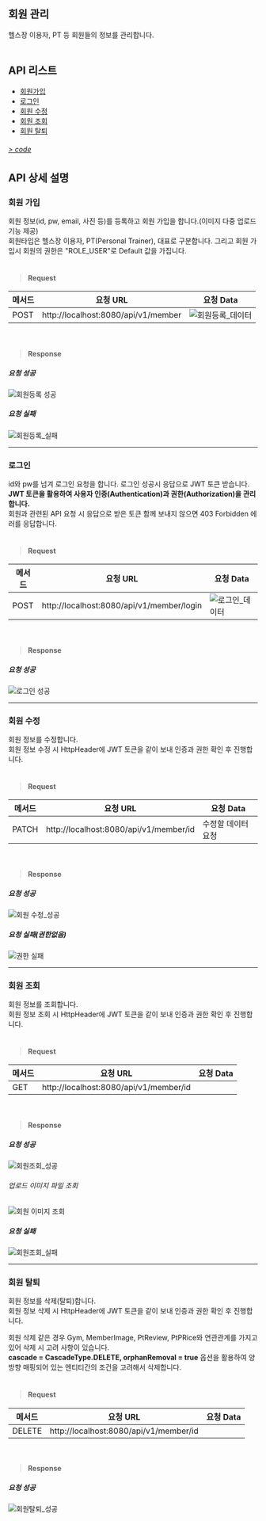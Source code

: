## 회원 관리
 헬스장 이용자, PT 등 회원들의 정보를 관리합니다.
<br>
<br>


## API 리스트

- [회원가입](#회원-가입)
- [로그인](#로그인)
- [회원 수정](#회원-수정)
- [회원 조회](#회원-조회)
- [회원 탈퇴](#회원-탈퇴)


###### [> code](https://github.com/underdarks/real_pt/blob/main/doc/member/code.md)

## API 상세 설명 
 
### 회원 가입
 회원 정보(id, pw, email, 사진 등)를 등록하고 회원 가입을 합니다.(이미지 다중 업로드 기능 제공)<br>
 회원타입은 헬스장 이용자, PT(Personal Trainer), 대표로 구분합니다. 그리고 회원 가입시 회원의 권한은 "ROLE_USER"로 Default 값을 가집니다.<br><br>
 
 
> #### Request
 |메서드|요청 URL|요청 Data|
|----|------|--------------|
|POST|http://localhost:8080/api/v1/member|![회원등록_데이터](https://user-images.githubusercontent.com/41244406/164993929-3625d6f5-d78e-4bdc-8b91-f563f73cece7.PNG)|

<br>
 
> #### Response
##### 요청 성공

![회원등록 성공](https://user-images.githubusercontent.com/41244406/164994552-b5561169-2c56-4520-ad32-004f07bea38e.PNG)

##### 요청 실패

![회원등록_실패](https://user-images.githubusercontent.com/41244406/164993483-68d80f2b-dde4-4ccc-a903-3c1e6ed6280d.PNG)

- - -

### 로그인
id와 pw를 넘겨 로그인 요청을 합니다. 로그인 성공시 응답으로 JWT 토큰 받습니다.<br>
**JWT 토큰을 활용하여 사용자 인증(Authentication)과 권한(Authorization)을 관리합니다.**<br>
회원과 관련된 API 요청 시 응답으로 받은 토큰 함께 보내지 않으면 403 Forbidden 에러를 응답합니다.<br><br>

> #### Request
 |메서드|요청 URL|요청 Data|
|----|------|--------------|
|POST|http://localhost:8080/api/v1/member/login|![로그인_데이터](https://user-images.githubusercontent.com/41244406/164994443-a0bf6970-2018-4f23-b1ba-f19d8e337af9.PNG)|

<br>
 
> #### Response
##### 요청 성공

![로그인 성공](https://user-images.githubusercontent.com/41244406/164994541-1c61348c-f2fe-4d57-ad53-20753182b322.PNG)

- - -

### 회원 수정
 회원 정보를 수정합니다.<br>
 회원 정보 수정 시 HttpHeader에 JWT 토큰을 같이 보내 인증과 권한 확인 후 진행합니다.<br><br>
 
 
> #### Request
 |메서드|요청 URL|요청 Data|
|----|------|--------------|
|PATCH|http://localhost:8080/api/v1/member/id|수정할 데이터 요청|

<br>
 
> #### Response
##### 요청 성공

![회원 수정_성공](https://user-images.githubusercontent.com/41244406/164995190-a8fa4d60-082e-4ae0-8b58-190e5eaf5163.PNG)


##### 요청 실패(권한없음)

![권한 실패](https://user-images.githubusercontent.com/41244406/164995199-b317e45b-c5f6-4304-a105-35618b9c2c59.PNG)

- - -

### 회원 조회
 회원 정보를 조회합니다.<br>
 회원 정보 조회 시 HttpHeader에 JWT 토큰을 같이 보내 인증과 권한 확인 후 진행합니다.<br><br>
 
 
> #### Request
 |메서드|요청 URL|요청 Data|
|----|------|--------------|
|GET|http://localhost:8080/api/v1/member/id||

<br>
 
> #### Response
##### 요청 성공

![회원조회_성공](https://user-images.githubusercontent.com/41244406/164995449-52399cfb-224e-4f41-a279-19c57002527f.PNG)


###### 업로드 이미지 파일 조회
![회원 이미지 조회](https://user-images.githubusercontent.com/41244406/164995459-e7d1ecda-23d0-49aa-8ea5-368af7b4e5f6.PNG)


##### 요청 실패

![회원조회_실패](https://user-images.githubusercontent.com/41244406/164995453-2d71dda5-6ae1-4a27-8ed1-bf2da6f64520.PNG)

- - -

### 회원 탈퇴
 회원 정보를 삭제(탈퇴)합니다.<br>
 회원 정보 삭제 시 HttpHeader에 JWT 토큰을 같이 보내 인증과 권한 확인 후 진행합니다.<br>
 
 회원 삭제 같은 경우 Gym, MemberImage, PtReview, PtPRice와 연관관계를 가지고 있어 삭제 시 고려 사항이 있습니다.<br>
 **cascade = CascadeType.DELETE, orphanRemoval = true**  옵션을 활용하여 양방향 매핑되어 있는 엔티티간의 조건을 고려해서 삭제합니다.<br><br>
 
 
> #### Request
 |메서드|요청 URL|요청 Data|
|----|------|--------------|
|DELETE|http://localhost:8080/api/v1/member/id||

<br>
 
> #### Response
##### 요청 성공

![회원탈퇴_성공](https://user-images.githubusercontent.com/41244406/164995935-d028b076-d8a9-40ff-894c-8c1bf6db5e0a.PNG)








